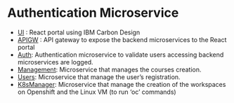 # Authentication Microservice

-	[UI](https://github.com/chechuironman/ocp-lab-react-carbon) : React portal using IBM Carbon Design
-	[APIGW](https://github.com/chechuironman/ocp-lab-apigw) : API gateway to expose the backend microservices to the React portal
-	[Auth](https://github.com/chechuironman/ocp-lab-auth): Authentication microservice to validate users accessing backend microservices are logged.
-	[Management](https://github.com/chechuironman/ocp-lab-management): Microservice that manages the courses creation.
-	[Users](https://github.com/chechuironman/ocp-lab-users): Microservice that manage the user’s registration.
-	[K8sManager](https://github.com/chechuironman/ocp-lab-k8smanager): Microservice that manage the creation of the workspaces on Openshift and the Linux VM (to run ‘oc’ commands)
